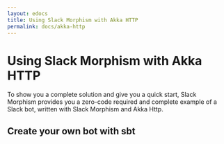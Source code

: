```yaml
---
layout: edocs
title: Using Slack Morphism with Akka HTTP
permalink: docs/akka-http
---
```

# Using Slack Morphism with Akka HTTP

To show you a complete solution and give you a quick start, Slack Morphism provides 
you a zero-code required and complete example of a Slack bot, 
written with Slack Morphism and Akka Http.

## Create your own bot with sbt
